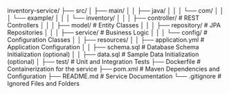inventory-service/
├── src/
│   ├── main/
│   │   ├── java/
│   │   │   └── com/
│   │   │       └── example/
│   │   │           └── inventory/
│   │   │               ├── controller/   # REST Controllers
│   │   │               ├── model/        # Entity Classes
│   │   │               ├── repository/   # JPA Repositories
│   │   │               ├── service/      # Business Logic
│   │   │               └── config/       # Configuration Classes
│   │   ├── resources/
│   │       ├── application.yml           # Application Configuration
│   │       ├── schema.sql                # Database Schema Initialization (optional)
│   │       ├── data.sql                  # Sample Data Initialization (optional)
│   ├── test/                             # Unit and Integration Tests
├── Dockerfile                             # Containerization for the service
├── pom.xml                                # Maven Dependencies and Configuration
├── README.md                              # Service Documentation
└── .gitignore                             # Ignored Files and Folders

